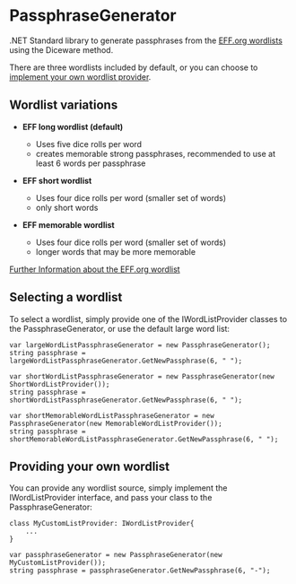 # PassphraseGenerator
.NET Standard library to generate passphrases from the [EFF.org wordlists](https://www.eff.org/deeplinks/2016/07/new-wordlists-random-passphrases) using the Diceware method.

There are three wordlists included by default, or you can choose to [implement your own wordlist provider](https://github.com/j86mes/PassphraseGenerator/blob/main/README.md#providing-your-own-wordlist).



## Wordlist variations
- **EFF long wordlist (default)** 
  - Uses five dice rolls per word
  - creates memorable strong passphrases, recommended to use at least 6 words per passphrase

- **EFF short wordlist** 
  - Uses four dice rolls per word (smaller set of words)
  - only short words

- **EFF memorable wordlist** 
  - Uses four dice rolls per word (smaller set of words)
  - longer words that may be more memorable

[Further Information about the EFF.org wordlist](https://www.eff.org/deeplinks/2016/07/new-wordlists-random-passphrases)


## Selecting a wordlist

To select a wordlist, simply provide one of the IWordListProvider classes to the PassphraseGenerator, or use the default large word list:
```
var largeWordListPassphraseGenerator = new PassphraseGenerator();
string passphrase = largeWordListPassphraseGenerator.GetNewPassphrase(6, " ");

var shortWordListPassphraseGenerator = new PassphraseGenerator(new ShortWordListProvider());
string passphrase = shortWordListPassphraseGenerator.GetNewPassphrase(6, " ");

var shortMemorableWordListPassphraseGenerator = new PassphraseGenerator(new MemorableWordListProvider());
string passphrase = shortMemorableWordListPassphraseGenerator.GetNewPassphrase(6, " ");

```

## Providing your own wordlist
You can provide any wordlist source, simply implement the IWordListProvider interface, and pass your class to the PassphraseGenerator:

```
class MyCustomListProvider: IWordListProvider{ 
    ... 
}
```

```
var passphraseGenerator = new PassphraseGenerator(new MyCustomListProvider());
string passphrase = passphraseGenerator.GetNewPassphrase(6, "-");
```
